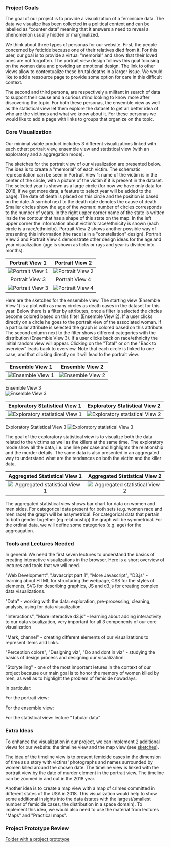 ### Project Goals

The goal of our project is to provide a visualization of a feminicide data. The data we visualize has been collected in a political context and can be labelled as “counter data” meaning that it answers a need to reveal a phenomenon usually hidden or marginalized. 

We think about three types of personas for our website. First, the people concerned by feticide because one of their relatives died from it. For this user, our goal is to provide a virtual “memorial” and show that their loved ones are not forgotten. The portrait view design follows this goal focusing on the women data and providing an emotional design. The link to other views allow to contextualize these brutal deaths in a larger issue. We would like to add a ressource page to provide some option for care in this difficult context.

The second and third persona, are respectively a militant in search of data to support  their cause and a curious mind looking to know more after discovering the topic. 
For both these personas, the ensemble view as well as the statistical view let them explore the dataset to get an better idea of who are the victimes and what we know about it. For these personas we would like to add a page with links to groups that organize on the topic.


### Core Visualization

Our minimal viable product includes 3 different visualizations linked with each other: portrait view, ensemble view and statistical view (with an exploratory and a aggregation mode).

The sketches for the portrait view of our visualization are presented below. The idea is to create a "memorial" of each victim. The schematic representation can be seen in Portrait View 1: name of the victim is in the center of the circle, with a picture of the victim if it is present in the dataset. The selected year is shown as a large circle (for now we have only data for 2018, if we get more data, a feature to select year will be added to the page). The date of death is placed on this circle and the position is based on the date. A symbol next to the death date denotes the cause of death. Smaller circles show the age of the woman: number of circles corresponds to the number of years. In the right upper corner name of the state is written inside the contour that has a shape of this state on the map. In the left upper corner the information about victim's race/ethnicity is shown (each circle is a race/ethnicity). Portrait View 2 shows another possible way of presenting this information (the race is in a "constellation" design). Portrait View 3 and Portrait View 4 demonstrate other design ideas for the age and year visualization (age is shown as ticks or rays and year is divided into months).

Portrait View 1           |  Portrait View 2
:-------------------------:|:-------------------------:
![Portrait View 1](./milestone_imgs/Portrait_view1.jpg "Portrait View 1")  |  ![Portrait View 2](./milestone_imgs/Portrait_view2.jpg "Portrait View 2")
Portrait View 3           |  Portrait View 4
![Portrait View 3](./milestone_imgs/Portrait_view3.jpg "Portrait View 3")  |  ![Portrait View 4](./milestone_imgs/Portrait_view4.jpg "Portrait View 4")

Here are the sketches for the ensemble view. The starting view (Ensemble View 1) is a plot with as many circles as death cases in the dataset for this year. Below there is a filter by attributes, once a filter is selected the circles become colored based on this filter (Ensemble View 2). If a user clicks directly on a circle he goes to the portrait view of the associated woman. If a particular attribute is selected the graph is colored based on this attribute. The second column next to the filter shows different categories with the distribution (Ensemble View 3). If a user clicks back on race/ethnicity  the initial random view will appear. Clicking on the "Total" or on the "Back to overview" leads back to overview. Note that each circle is linked to one case, and that clicking directly on it will lead to the portrait view.

Ensemble View 1           |  Ensemble View 2
:-------------------------:|:-------------------------:
![Ensemble View 1](./milestone_imgs/Ensemble_view1.jpg "Ensemble View 1")  |  ![Ensemble View 2](./milestone_imgs/Ensemble_view2.jpg "Ensemble View 2")
Ensemble View 3            
![Ensemble View 3](./milestone_imgs/Ensemble_view3.jpg "Ensemble View 3")

Exploratory Statistical View 1       |   Exploratory Statistical View 2 
:-------------------------:|:-------------------------:
![ Exploratory statistical View 1 ](./milestone_imgs/Exploratory_Statistical_view1.png "Exploratory_Statistical_view1") | ![ Exploratory statistical View 2 ](./milestone_imgs/Exploratory_Statistical_view2.png "Exploratory_Statistical_view2")
Exploratory Statistical View 3
![ Exploratory statistical View 3](./milestone_imgs/Exploratory_Statistical_view3.png "Exploratory_Statistical_view3") 

The goal of the exploratory statistical view is to visualize both the data related to the victims as well as the killers at the same time. The exploratory mode show all the data, i.e. one line per case and highlights the relationship and the murder details. The same data is also presented in an aggregated way to understand what are the tendances on both the victim and the killer data. 


 Aggregated Statistical View 1           |   Aggregated Statistical View 2
:-------------------------:|:-------------------------:
![ Aggregated statistical View 1 ](./milestone_imgs/Aggregation_Statistical_view1.png "Aggregated_Statistical_view1")  |  ![ Aggregated statistical View 2 ](./milestone_imgs/Aggregation_Statistical_view2.png "Aggregated_Statistical_view2")

The aggregated statistical view shows bar chart for data on women and men sides. For categorical data present for both sets (e.g. women race and men race) the graph will be assymetrical. For categorical data that pertain to both gender together (eg relationship) the graph will be symmetrical. For the ordinal data, we will define some categories (e.g. age) for the aggreagation.


### Tools and Lectures Needed

In general: We need the first seven lectures to understand the basics of creating interactive visualizations in the browser. Here is a short overview of lectures and tools that we will need.

"Web Development", "Javascript part 1", "More Javascript", "D3.js" - learning about HTML for structuring the webpage, CSS for the styles of elements, SVG for describing graphics, JS and d3.js for creating complex data visualizations.

"Data" - working with the data: exploration, pre-processing, cleaning, analysis, using for data visualization.

"Interactions", "More interactive d3.js" - learning about adding interactivity to our data visualization, very important for all 3 components of our core visualization

"Mark, channel" - creating different elements of our visualizations to represent items and links.

"Perception colors", "Designing viz", "Do and dont in viz" - studying the basics of design process and designing our visualization.

"Storytelling" - one of the most important letures in the context of our project because our main goal is to honor the memory of women killed by men, as well as to highlight the problem of femicide nowadays.

In particular:

For the portrait view:

For the ensemble view:

For the statistical view: lecture "Tabular data"

### Extra Ideas

To enhance the visualization in our project, we can implement 2 additional views for our website: the timeline view and the map view (see [sketches](https://github.com/com-480-data-visualization/datavis-project-2022-syrinx/blob/main/milestone_imgs/Sketches%20of%20visualization%20ideas.pdf)).

The idea of the timeline view is to present femicide cases in the dimension of time as a story with victims' photographs and names surrounded by women killed around the chosen date. The timeline view is linked with the portrait view by the date of murder element in the portrait view. The timeline can be  zoomed in and out in the 2018 year.

Another idea is to create a map view with a map of crimes committed in different states of the USA in 2018. This visualization would help to show some additional insights into the data (states with the largest/smallest number of femicide cases, the distribution in a space domain). To implement this idea, we would also need to use the material from lectures "Maps" and "Practical maps".

### Project Prototype Review

[Folder with a project prototype](page)
